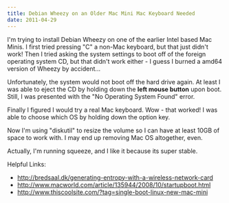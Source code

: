 ```yaml
---
title: Debian Wheezy on an Older Mac Mini Mac Keyboard Needed 
date: 2011-04-29
---
```

I'm trying to install Debian Wheezy on one of the earlier Intel based Mac Minis. I first tried pressing "C" a non-Mac keyboard, but that just didn't work! Then I tried asking the system settings to boot off of the foreign operating system CD, but that didn't work either - I guess I burned a amd64 version of Wheezy by accident...

Unfortunately, the system would not boot off the hard drive again. At least I was able to eject the CD by holding down the **left mouse button** upon boot. Still, I was presented with the "No Operating System Found" error.

Finally I figured I would try a real Mac keyboard. Wow - that worked! I was able to choose which OS by holding down the option key.

Now I'm using "diskutil" to resize the volume so I can have at least 10GB of space to work with. I may end up removing Mac OS altogether, even.

Actually, I'm running squeeze, and I like it because its super stable.

Helpful Links:

* <http://bredsaal.dk/generating-entropy-with-a-wireless-network-card>
* <http://www.macworld.com/article/135944/2008/10/startupboot.html>
* <http://www.thiscoolsite.com/?tag=single-boot-linux-new-mac-mini>

